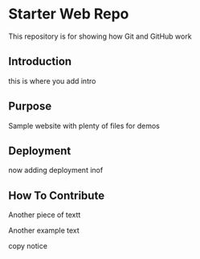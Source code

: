 # Starter Web Repo

This repository is for showing how Git and GitHub work

## Introduction
this is where you add intro

## Purpose

Sample website with plenty of files for demos

## Deployment

now adding deployment inof


## How To Contribute
Another piece of textt

Another example text

copy notice